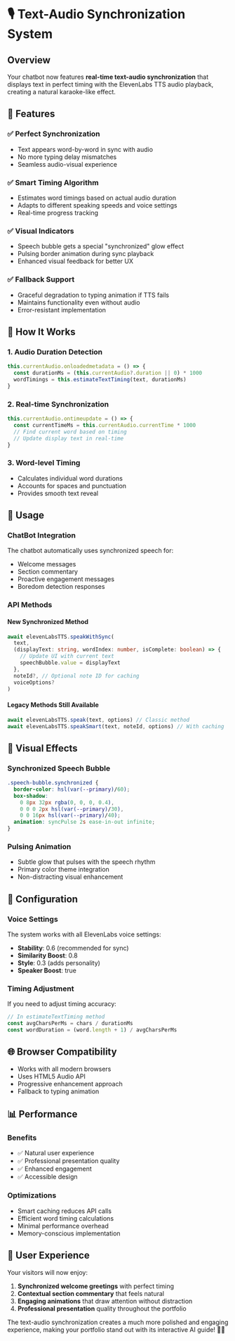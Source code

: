 # 🎙️ Text-Audio Synchronization System

## Overview
Your chatbot now features **real-time text-audio synchronization** that displays text in perfect timing with the ElevenLabs TTS audio playback, creating a natural karaoke-like effect.

## 🌟 Features

### ✅ **Perfect Synchronization**
- Text appears word-by-word in sync with audio
- No more typing delay mismatches
- Seamless audio-visual experience

### ✅ **Smart Timing Algorithm**
- Estimates word timings based on actual audio duration
- Adapts to different speaking speeds and voice settings
- Real-time progress tracking

### ✅ **Visual Indicators**
- Speech bubble gets a special "synchronized" glow effect
- Pulsing border animation during sync playback
- Enhanced visual feedback for better UX

### ✅ **Fallback Support**
- Graceful degradation to typing animation if TTS fails
- Maintains functionality even without audio
- Error-resistant implementation

## 🚀 How It Works

### **1. Audio Duration Detection**
```typescript
this.currentAudio.onloadedmetadata = () => {
  const durationMs = (this.currentAudio?.duration || 0) * 1000
  wordTimings = this.estimateTextTiming(text, durationMs)
}
```

### **2. Real-time Synchronization**
```typescript
this.currentAudio.ontimeupdate = () => {
  const currentTimeMs = this.currentAudio.currentTime * 1000
  // Find current word based on timing
  // Update display text in real-time
}
```

### **3. Word-level Timing**
- Calculates individual word durations
- Accounts for spaces and punctuation
- Provides smooth text reveal

## 🎯 Usage

### **ChatBot Integration**
The chatbot automatically uses synchronized speech for:
- Welcome messages
- Section commentary
- Proactive engagement messages
- Boredom detection responses

### **API Methods**

#### **New Synchronized Method**
```typescript
await elevenLabsTTS.speakWithSync(
  text,
  (displayText: string, wordIndex: number, isComplete: boolean) => {
    // Update UI with current text
    speechBubble.value = displayText
  },
  noteId?, // Optional note ID for caching
  voiceOptions?
)
```

#### **Legacy Methods Still Available**
```typescript
await elevenLabsTTS.speak(text, options) // Classic method
await elevenLabsTTS.speakSmart(text, noteId, options) // With caching
```

## 🎨 Visual Effects

### **Synchronized Speech Bubble**
```css
.speech-bubble.synchronized {
  border-color: hsl(var(--primary)/60);
  box-shadow: 
    0 8px 32px rgba(0, 0, 0, 0.4),
    0 0 0 2px hsl(var(--primary)/30),
    0 0 16px hsl(var(--primary)/40);
  animation: syncPulse 2s ease-in-out infinite;
}
```

### **Pulsing Animation**
- Subtle glow that pulses with the speech rhythm
- Primary color theme integration
- Non-distracting visual enhancement

## 🔧 Configuration

### **Voice Settings**
The system works with all ElevenLabs voice settings:
- **Stability**: 0.6 (recommended for sync)
- **Similarity Boost**: 0.8 
- **Style**: 0.3 (adds personality)
- **Speaker Boost**: true

### **Timing Adjustment**
If you need to adjust timing accuracy:
```typescript
// In estimateTextTiming method
const avgCharsPerMs = chars / durationMs
const wordDuration = (word.length + 1) / avgCharsPerMs
```

## 🌐 Browser Compatibility
- Works with all modern browsers
- Uses HTML5 Audio API
- Progressive enhancement approach
- Fallback to typing animation

## 📊 Performance

### **Benefits**
- ✅ Natural user experience
- ✅ Professional presentation quality
- ✅ Enhanced engagement
- ✅ Accessible design

### **Optimizations**
- Smart caching reduces API calls
- Efficient word timing calculations
- Minimal performance overhead
- Memory-conscious implementation

## 🎉 User Experience

Your visitors will now enjoy:
1. **Synchronized welcome greetings** with perfect timing
2. **Contextual section commentary** that feels natural
3. **Engaging animations** that draw attention without distraction
4. **Professional presentation** quality throughout the portfolio

The text-audio synchronization creates a much more polished and engaging experience, making your portfolio stand out with its interactive AI guide! 🤖✨
